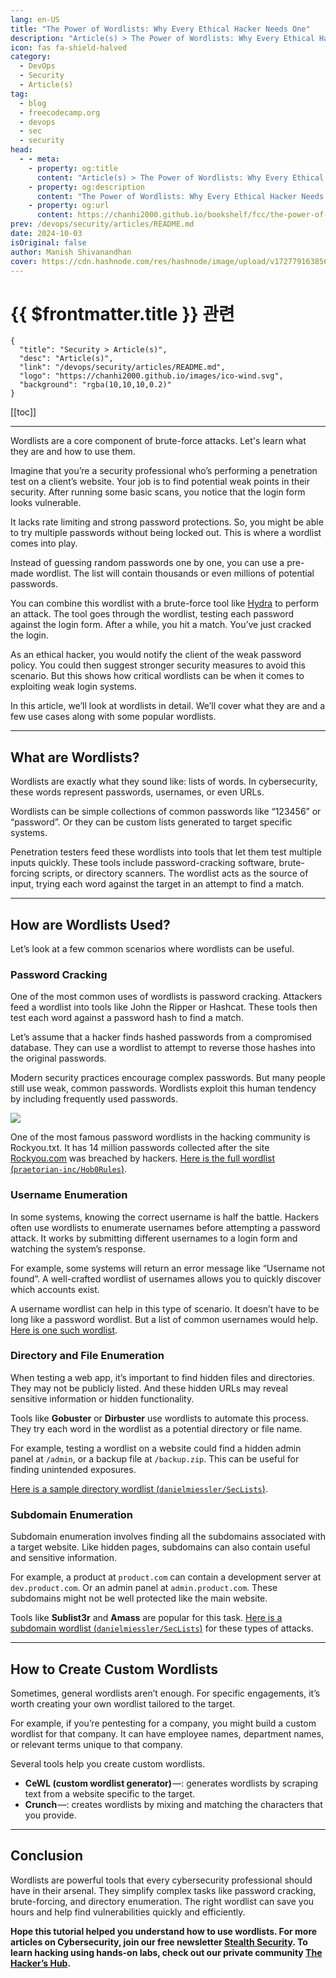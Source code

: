 ```yaml
---
lang: en-US
title: "The Power of Wordlists: Why Every Ethical Hacker Needs One"
description: "Article(s) > The Power of Wordlists: Why Every Ethical Hacker Needs One"
icon: fas fa-shield-halved
category:
  - DevOps
  - Security
  - Article(s)
tag:
  - blog
  - freecodecamp.org
  - devops
  - sec
  - security
head:
  - - meta:
    - property: og:title
      content: "Article(s) > The Power of Wordlists: Why Every Ethical Hacker Needs One"
    - property: og:description
      content: "The Power of Wordlists: Why Every Ethical Hacker Needs One"
    - property: og:url
      content: https://chanhi2000.github.io/bookshelf/fcc/the-power-of-wordlists-why-every-ethical-hacker-needs-one.html
prev: /devops/security/articles/README.md
date: 2024-10-03
isOriginal: false
author: Manish Shivanandhan
cover: https://cdn.hashnode.com/res/hashnode/image/upload/v1727791638563/645b35c6-cf51-43dd-966c-09e0a5274c84.png
---
```


# {{ $frontmatter.title }} 관련

```component VPCard
{
  "title": "Security > Article(s)",
  "desc": "Article(s)",
  "link": "/devops/security/articles/README.md",
  "logo": "https://chanhi2000.github.io/images/ico-wind.svg",
  "background": "rgba(10,10,10,0.2)"
}
```

[[toc]]

---

<SiteInfo
  name="The Power of Wordlists: Why Every Ethical Hacker Needs One"
  desc="Wordlists are a core component of brute-force attacks. Let's learn what they are and how to use them. Imagine that you’re a security professional who’s performing a penetration test on a client’s website. Your job is to find potential weak points in ..."
  url="https://freecodecamp.org/news/the-power-of-wordlists-why-every-ethical-hacker-needs-one"
  logo="https://cdn.freecodecamp.org/universal/favicons/favicon.ico"
  preview="https://cdn.hashnode.com/res/hashnode/image/upload/v1727791638563/645b35c6-cf51-43dd-966c-09e0a5274c84.png"/>

Wordlists are a core component of brute-force attacks. Let's learn what they are and how to use them.

Imagine that you’re a security professional who’s performing a penetration test on a client’s website. Your job is to find potential weak points in their security. After running some basic scans, you notice that the login form looks vulnerable.

It lacks rate limiting and strong password protections. So, you might be able to try multiple passwords without being locked out. This is where a wordlist comes into play.

Instead of guessing random passwords one by one, you can use a pre-made wordlist. The list will contain thousands or even millions of potential passwords.

You can combine this wordlist with a brute-force tool like [<VPIcon icon="fas fa-globe"/>Hydra](https://stealthsecurity.sh/p/hacking-hydra-practical-tutorial) to perform an attack. The tool goes through the wordlist, testing each password against the login form. After a while, you hit a match. You’ve just cracked the login.

As an ethical hacker, you would notify the client of the weak password policy. You could then suggest stronger security measures to avoid this scenario. But this shows how critical wordlists can be when it comes to exploiting weak login systems.

In this article, we’ll look at wordlists in detail. We’ll cover what they are and a few use cases along with some popular wordlists.

---

## What are Wordlists?

Wordlists are exactly what they sound like: lists of words. In cybersecurity, these words represent passwords, usernames, or even URLs.

Wordlists can be simple collections of common passwords like “123456” or “password”. Or they can be custom lists generated to target specific systems.

Penetration testers feed these wordlists into tools that let them test multiple inputs quickly. These tools include password-cracking software, brute-forcing scripts, or directory scanners. The wordlist acts as the source of input, trying each word against the target in an attempt to find a match.

---

## How are Wordlists Used?

Let’s look at a few common scenarios where wordlists can be useful.

### Password Cracking

One of the most common uses of wordlists is password cracking. Attackers feed a wordlist into tools like John the Ripper or Hashcat. These tools then test each word against a password hash to find a match.

Let’s assume that a hacker finds hashed passwords from a compromised database. They can use a wordlist to attempt to reverse those hashes into the original passwords.

Modern security practices encourage complex passwords. But many people still use weak, common passwords. Wordlists exploit this human tendency by including frequently used passwords.

![](https://cdn.hashnode.com/res/hashnode/image/upload/v1727791741753/79b4837b-f1e8-4af1-994f-ecd2e89075b6.png)

One of the most famous password wordlists in the hacking community is Rockyou.txt. It has 14 million passwords collected after the site [<VPIcon icon="fas fa-globe"/>Rockyou.com](http://Rockyou.com) was breached by hackers. [Here is the full wordlist (<VPIcon icon="iconfont icon-github"/>`praetorian-inc/Hob0Rules`)](https://github.com/praetorian-inc/Hob0Rules/blob/master/wordlists/rockyou.txt.gz).

### Username Enumeration

In some systems, knowing the correct username is half the battle. Hackers often use wordlists to enumerate usernames before attempting a password attack. It works by submitting different usernames to a login form and watching the system’s response.

For example, some systems will return an error message like “Username not found”. A well-crafted wordlist of usernames allows you to quickly discover which accounts exist.

A username wordlist can help in this type of scenario. It doesn’t have to be long like a password wordlist. But a list of common usernames would help. [Here is one such wordlist](https://github.com/danielmiessler/SecLists/blob/master/Usernames/top-usernames-shortlist.txt).

### Directory and File Enumeration

When testing a web app, it’s important to find hidden files and directories. They may not be publicly listed. And these hidden URLs may reveal sensitive information or hidden functionality.

Tools like **Gobuster** or **Dirbuster** use wordlists to automate this process. They try each word in the wordlist as a potential directory or file name.

For example, testing a wordlist on a website could find a hidden admin panel at <VPIcon icon="fas fa-folder-open"/>`/admin`, or a backup file at `/backup.zip`. This can be useful for finding unintended exposures.

[Here is a sample directory wordlist (<VPIcon icon="iconfont icon-github"/>`danielmiessler/SecLists`)](https://github.com/danielmiessler/SecLists/blob/master/Discovery/Web-Content/directory-list-1.0.txt).

### Subdomain Enumeration

Subdomain enumeration involves finding all the subdomains associated with a target website. Like hidden pages, subdomains can also contain useful and sensitive information.

For example, a product at `product.com` can contain a development server at `dev.product.com`. Or an admin panel at `admin.product.com`. These subdomains might not be well protected like the main website.

Tools like **Sublist3r** and **Amass** are popular for this task. [Here is a subdomain wordlist (<VPIcon icon="iconfont icon-github"/>`danielmiessler/SecLists`)](https://github.com/danielmiessler/SecLists/blob/master/Discovery/DNS/subdomains-top1million-5000.txt) for these types of attacks.

---

## How to Create Custom Wordlists

Sometimes, general wordlists aren’t enough. For specific engagements, it’s worth creating your own wordlist tailored to the target.

For example, if you’re pentesting for a company, you might build a custom wordlist for that company. It can have employee names, department names, or relevant terms unique to that company.

Several tools help you create custom wordlists.

- **CeWL (custom wordlist generator)** —: generates wordlists by scraping text from a website specific to the target.
- **Crunch** —: creates wordlists by mixing and matching the characters that you provide.

---

## Conclusion

Wordlists are powerful tools that every cybersecurity professional should have in their arsenal. They simplify complex tasks like password cracking, brute-forcing, and directory enumeration. The right wordlist can save you hours and help find vulnerabilities quickly and efficiently.

**Hope this tutorial helped you understand how to use wordlists. For more articles on Cybersecurity, join our free newsletter [<VPIcon icon="fas fa-globe"/>Stealth Security](https://stealthsecurity.sh/). To learn hacking using hands-on labs, check out our private community [<VPIcon icon="fas fa-globe"/>The Hacker’s Hub](https://skool.com/hackershub).**